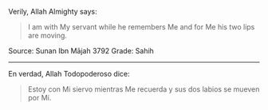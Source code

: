 Verily, Allah Almighty says:
> I am with My servant while he remembers Me and for Me his two lips are moving.

Source: Sunan Ibn Mājah 3792
Grade: Sahih

<hr>

En verdad, Allah Todopoderoso dice:

> Estoy con Mi siervo mientras Me recuerda y sus dos labios se mueven por Mí.